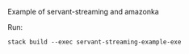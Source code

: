 Example of servant-streaming and amazonka

Run:

    stack build --exec servant-streaming-example-exe
